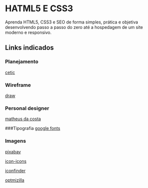 # HATML5 E CSS3
Aprenda HTML5, CSS3 e SEO de forma simples, prática e objetiva desenvolvendo passo a passo do zero até a hospedagem de um site moderno e responsivo.

## Links indicados

### Planejamento
[cetic](https://www.cetic.br/)

### Wireframe
[draw](https:/app.diagrams.net/)

### Personal designer
[matheus da costa](http:/matheusdacosta.art.br/)

###Tipografia
[google fonts](https:/fonts.google.com)

### Imagens
[pixabay](https://pixabay.com/pt/)

[icon-icons](https://icon-icons.com/pt/)

[iconfinder](https://iconfinder.com/)

[optmizilla](https://imagecompressor.com/pt/)
